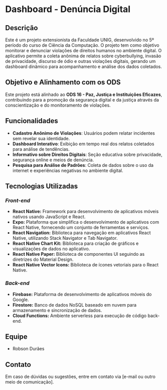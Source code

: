 # Dashboard - Denúncia Digital

## Descrição
Este é um projeto extensionista da Faculdade UNIG, desenvolvido no 5º período do curso de Ciência da Computação.
O projeto tem como objetivo monitorar e denunciar violações de direitos humanos no ambiente digital. O aplicativo permite a coleta anônima de relatos sobre cyberbullying, invasão de privacidade, discurso de ódio e outras violações digitais, gerando um dashboard dinâmico para acompanhamento e análise dos dados coletados.

## Objetivo e Alinhamento com os ODS
Este projeto está alinhado ao **ODS 16 - Paz, Justiça e Instituições Eficazes**, contribuindo para a promoção da segurança digital e da justiça através da conscientização e do monitoramento de violações.

## Funcionalidades
- **Cadastro Anônimo de Violações**: Usuários podem relatar incidentes sem revelar sua identidade.
- **Dashboard Interativo**: Exibição em tempo real dos relatos coletados para análise de tendências.
- **Informativo sobre Direitos Digitais**: Seção educativa sobre privacidade, segurança online e meios de denúncia.
- **Pesquisa para Análise de Padrões**: Coleta de dados sobre o uso da internet e experiências negativas no ambiente digital.

## Tecnologias Utilizadas
### _Front-end_
- **React Native:** Framework para desenvolvimento de aplicativos móveis nativos usando JavaScript e React.
- **Expo:** Plataforma que simplifica o desenvolvimento de aplicativos com React Native, fornecendo um conjunto de ferramentas e serviços.
- **React Navigation:** Biblioteca para navegação em aplicativos React Native, utilizando Stack Navigator e Tab Navigator.
- **React Native Chart Kit:** Biblioteca para criação de gráficos e visualizações de dados no aplicativo.
- **React Native Paper:** Biblioteca de componentes UI seguindo as diretrizes do Material Design. 
- **React Native Vector Icons:** Biblioteca de ícones vetoriais para o React Native. 

### _Back-end_
- **Firebase:** Plataforma de desenvolvimento de aplicativos móveis do Google. 
- **Firestore:** Banco de dados NoSQL baseado em nuvem para armazenamento e sincronização de dados. 
- **Cloud Functions:** Ambiente serverless para execução de código back-end.



## Equipe
- Robson Durães


## Contato
Em caso de dúvidas ou sugestões, entre em contato via [e-mail ou outro meio de comunicação].


